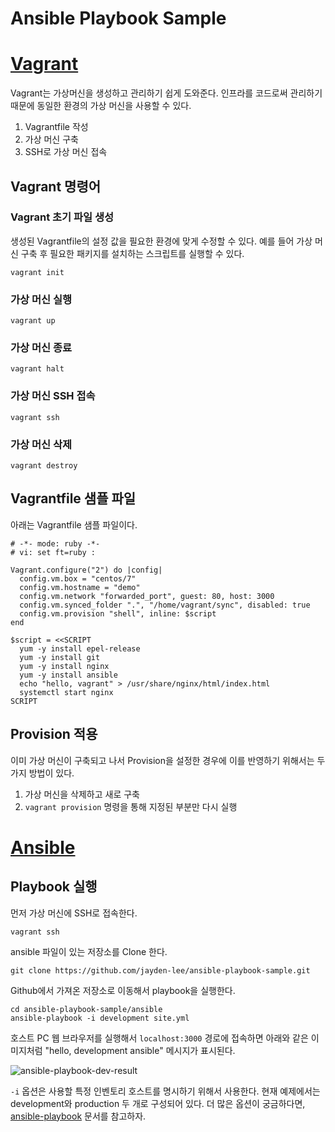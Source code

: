 # Ansible Playbook Sample

# [Vagrant](https://www.vagrantup.com/)
Vagrant는 가상머신을 생성하고 관리하기 쉽게 도와준다. 인프라를 코드로써 관리하기 때문에 동일한 환경의 가상 머신을 사용할 수 있다.

1. Vagrantfile 작성
2. 가상 머신 구축
3. SSH로 가상 머신 접속

## Vagrant 명령어

### Vagrant 초기 파일 생성
생성된 Vagrantfile의 설정 값을 필요한 환경에 맞게 수정할 수 있다. 예를 들어 가상 머신 구축 후 필요한 패키지를 설치하는 스크립트를 실행할 수 있다.

```
vagrant init
```

### 가상 머신 실행
```
vagrant up
```

### 가상 머신 종료
```
vagrant halt
```

### 가상 머신 SSH 접속
```
vagrant ssh
```

### 가상 머신 삭제
```
vagrant destroy
```

## Vagrantfile 샘플 파일
아래는 Vagrantfile 샘플 파일이다.

```
# -*- mode: ruby -*-
# vi: set ft=ruby :

Vagrant.configure("2") do |config|
  config.vm.box = "centos/7"
  config.vm.hostname = "demo"
  config.vm.network "forwarded_port", guest: 80, host: 3000
  config.vm.synced_folder ".", "/home/vagrant/sync", disabled: true
  config.vm.provision "shell", inline: $script
end

$script = <<SCRIPT
  yum -y install epel-release
  yum -y install git
  yum -y install nginx
  yum -y install ansible
  echo "hello, vagrant" > /usr/share/nginx/html/index.html
  systemctl start nginx
SCRIPT
```

## Provision 적용
이미 가상 머신이 구축되고 나서 Provision을 설정한 경우에 이를 반영하기 위해서는 두 가지 방법이 있다.

1. 가상 머신을 삭제하고 새로 구축
2. <code>vagrant provision</code> 명령을 통해 지정된 부분만 다시 실행

</hr>

# [Ansible](https://www.ansible.com/)

## Playbook 실행
먼저 가상 머신에 SSH로 접속한다.
```
vagrant ssh
```

ansible 파일이 있는 저장소를 Clone 한다.

```
git clone https://github.com/jayden-lee/ansible-playbook-sample.git
```

Github에서 가져온 저장소로 이동해서 playbook을 실행한다.

```
cd ansible-playbook-sample/ansible
ansible-playbook -i development site.yml
```

호스트 PC 웹 브라우저를 실행해서 <code>localhost:3000</code> 경로에 접속하면 아래와 같은 이미지처럼 "hello, development ansible" 메시지가 표시된다.

![ansible-playbook-dev-result](https://user-images.githubusercontent.com/43853352/73551974-bc16ae00-448a-11ea-9ee4-0a61f94e98cb.png)

<code>-i</code> 옵션은 사용할 특정 인벤토리 호스트를 명시하기 위해서 사용한다. 현재 예제에서는 development와 production 두 개로 구성되어 있다. 더 많은 옵션이 궁금하다면, [ansible-playbook](https://docs.ansible.com/ansible/latest/cli/ansible-playbook.html) 문서를 참고하자.